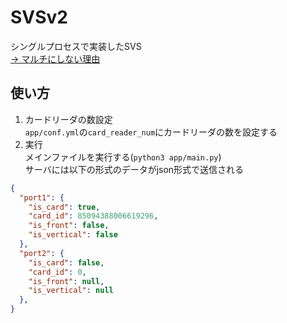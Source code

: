 # SVSv2
シングルプロセスで実装したSVS  
[→ マルチにしない理由](https://www.notion.so/1-ea0f800cab224cd68c13581e3b51496a)

## 使い方

1. カードリーダの数設定  
`app/conf.yml`の`card_reader_num`にカードリーダの数を設定する
2. 実行  
メインファイルを実行する(`python3 app/main.py`)  
サーバには以下の形式のデータがjson形式で送信される
~~~json
{
  "port1": {
    "is_card": true,
    "card_id": 85094388006619296,
    "is_front": false,
    "is_vertical": false
  },
  "port2": {
    "is_card": false,
    "card_id": 0,
    "is_front": null,
    "is_vertical": null
  },
}
~~~
